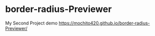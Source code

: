 # border-radius-Previewer
My Second Project
demo https://mochito420.github.io/border-radius-Previewer/
